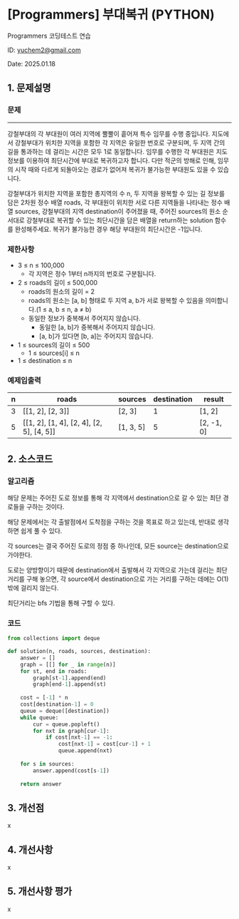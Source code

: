 # [Programmers] 부대복귀 (PYTHON)
Programmers 코딩테스트 연습

ID: yuchem2@gmail.com

Date: 2025.01.18

## 1. 문제설명

### 문제
---
강철부대의 각 부대원이 여러 지역에 뿔뿔이 흩어져 특수 임무를 수행 중입니다. 지도에서 강철부대가 위치한 지역을 포함한 각 지역은 유일한 번호로 구분되며, 두 지역 간의 길을 통과하는 데 걸리는 시간은 모두 1로 동일합니다. 임무를 수행한 각 부대원은 지도 정보를 이용하여 최단시간에 부대로 복귀하고자 합니다. 다만 적군의 방해로 인해, 임무의 시작 때와 다르게 되돌아오는 경로가 없어져 복귀가 불가능한 부대원도 있을 수 있습니다.

강철부대가 위치한 지역을 포함한 총지역의 수 n, 두 지역을 왕복할 수 있는 길 정보를 담은 2차원 정수 배열 roads, 각 부대원이 위치한 서로 다른 지역들을 나타내는 정수 배열 sources, 강철부대의 지역 destination이 주어졌을 때, 주어진 sources의 원소 순서대로 강철부대로 복귀할 수 있는 최단시간을 담은 배열을 return하는 solution 함수를 완성해주세요. 복귀가 불가능한 경우 해당 부대원의 최단시간은 -1입니다.
### 제한사항
+ 3 ≤ n ≤ 100,000
  + 각 지역은 정수 1부터 n까지의 번호로 구분됩니다.
+ 2 ≤ roads의 길이 ≤ 500,000
  + roads의 원소의 길이 = 2
  + roads의 원소는 [a, b] 형태로 두 지역 a, b가 서로 왕복할 수 있음을 의미합니다.(1 ≤ a, b ≤ n, a ≠ b)
  + 동일한 정보가 중복해서 주어지지 않습니다.
    + 동일한 [a, b]가 중복해서 주어지지 않습니다.
    + [a, b]가 있다면 [b, a]는 주어지지 않습니다.
+ 1 ≤ sources의 길이 ≤ 500
  + 1 ≤ sources[i] ≤ n
+ 1 ≤ destination ≤ n

### 예제입출력

| n | roads                                    | sources   | destination | result     |
|---|------------------------------------------|-----------|-------------|------------|
| 3 | [[1, 2], [2, 3]]                         | [2, 3]    | 1           | [1, 2]     |
| 5 | [[1, 2], [1, 4], [2, 4], [2, 5], [4, 5]] | [1, 3, 5] | 5           | [2, -1, 0] |


## 2. 소스코드

### 알고리즘
해당 문제는 주어진 도로 정보를 통해 각 지역에서 destination으로 갈 수 있는 최단 경로들을 구하는 것이다. 

해당 문제에서는 각 출발점에서 도착점을 구하는 것을 목표로 하고 있는데, 반대로 생각하면 쉽게 풀 수 있다. 

각 sources는 결국 주어진 도로의 정점 중 하나인데, 모든 source는 destination으로 가야한다. 

도로는 양방향이기 때문에 destination에서 출발해서 각 지역으로 가는데 걸리는 최단 거리를 구해 놓으면, 각 source에서 destination으로 가는 거리를 구하는 데에는 O(1)밖에 걸리지 않는다.

최단거리는 bfs 기법을 통해 구할 수 있다. 

### 코드
```python
from collections import deque

def solution(n, roads, sources, destination):
    answer = []
    graph = [[] for _ in range(n)]
    for st, end in roads:
        graph[st-1].append(end)
        graph[end-1].append(st)
        
    cost = [-1] * n
    cost[destination-1] = 0
    queue = deque([destination])
    while queue:
        cur = queue.popleft()
        for nxt in graph[cur-1]:
            if cost[nxt-1] == -1:
                cost[nxt-1] = cost[cur-1] + 1
                queue.append(nxt)
    
    for s in sources:
        answer.append(cost[s-1])
        
    return answer
```
## 3. 개선점
x
## 4. 개선사항
x
## 5. 개선사항 평가
x
